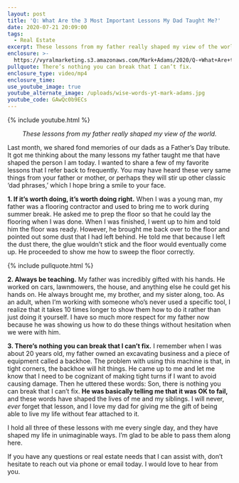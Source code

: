 ```yaml
---
layout: post
title: 'Q: What Are the 3 Most Important Lessons My Dad Taught Me?'
date: 2020-07-21 20:09:00
tags:
  - Real Estate
excerpt: These lessons from my father really shaped my view of the world.
enclosure: >-
  https://vyralmarketing.s3.amazonaws.com/Mark+Adams/2020/Q-+What+Are+the+3+Most+Important+Lessons+My+Dad+Taught+Me_.mp4
pullquote: There’s nothing you can break that I can’t fix.
enclosure_type: video/mp4
enclosure_time:
use_youtube_image: true
youtube_alternate_image: /uploads/wise-words-yt-mark-adams.jpg
youtube_code: GAwQc0b9ECs
---
```


{% include youtube.html %}

<p style="text-align:center"><em>These lessons from my father really shaped my view of the world.</em></p>

Last month, we shared fond memories of our dads as a Father’s Day tribute. It got me thinking about the many lessons my father taught me that have shaped the person I am today. I wanted to share a few of my favorite lessons that I refer back to frequently. You may have heard these very same things from your father or mother, or perhaps they will stir up other classic ‘dad phrases,’ which I hope bring a smile to your face.

**1. If it’s worth doing, it’s worth doing right.** When I was a young man, my father was a flooring contractor and used to bring me to work during summer break. He asked me to prep the floor so that he could lay the flooring when I was done. When I was finished, I went up to him and told him the floor was ready. However, he brought me back over to the floor and pointed out some dust that I had left behind. He told me that because I left the dust there, the glue wouldn’t stick and the floor would eventually come up. He proceeded to show me how to sweep the floor correctly.&nbsp;

{% include pullquote.html %}

**2. Always be teaching.** My father was incredibly gifted with his hands. He worked on cars, lawnmowers, the house, and anything else he could get his hands on. He always brought me, my brother, and my sister along, too. As an adult, when I’m working with someone who’s never used a specific tool, I realize that it takes 10 times longer to show them how to do it rather than just doing it yourself. I have so much more respect for my father now because he was showing us how to do these things without hesitation when we were with him.

**3. There’s nothing you can break that I can’t fix.** I remember when I was about 20 years old, my father owned an excavating business and a piece of equipment called a backhoe. The problem with using this machine is that, in tight corners, the backhoe will hit things. He came up to me and let me know that I need to be cognizant of making tight turns if I want to avoid causing damage. Then he uttered these words: Son, there is nothing you can break that I can’t fix. **He was basically telling me that it was OK to fail,** and these words have shaped the lives of me and my siblings. I will never, *ever* forget that lesson, and I love my dad for giving me the gift of being able to live my life without fear attached to it.

I hold all three of these lessons with me every single day, and they have shaped my life in unimaginable ways. I’m glad to be able to pass them along here.

If you have any questions or real estate needs that I can assist with, don’t hesitate to reach out via phone or email today. I would love to hear from you.